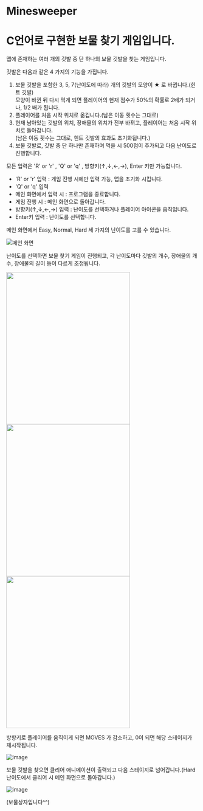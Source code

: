 # Minesweeper

# C언어로 구현한 보물 찾기 게임입니다.

맵에 존재하는 여러 개의 깃발 중 단 하나의 보물 깃발을 찾는 게임입니다.

깃발은 다음과 같은 4 가지의 기능을 가집니다.

1. 보물 깃발을 포함한 3, 5, 7(난이도에 따라) 개의 깃발의 모양이 ★ 로 바뀝니다.(힌트 깃발)<br>
모양이 바뀐 뒤 다시 먹게 되면 플레이어의 현재 점수가 50%의 확률로 2배가 되거나, 1/2 배가 됩니다.
2. 플레이어를 처음 시작 위치로 옮깁니다.(남은 이동 횟수는 그대로)
3. 현재 남아있는 깃발의 위치, 장애물의 위치가 전부 바뀌고, 플레이어는 처음 시작 위치로 돌아갑니다.<br>(남은 이동 횟수는 그대로, 힌트 깃발의 효과도 초기화됩니다.)
4. 보물 깃발로, 깃발 중 단 하나만 존재하며 먹을 시 500점이 추가되고 다음 난이도로 진행합니다.

모든 입력은 'R' or 'r' , 'Q' or 'q' , 방향키(↑,↓,←,→), Enter 키만 가능합니다. 

- 'R' or 'r' 입력 : 게임 진행 시에만 입력 가능, 맵을 초기화 시킵니다.
- 'Q' or 'q' 입력
 - 메인 화면에서 입력 시 : 프로그램을 종료합니다.
 - 게임 진행 시 : 메인 화면으로 돌아갑니다.
- 방향키(↑,↓,←,→) 입력 : 난이도를 선택하거나 플레이어 아이콘을 움직입니다.
- Enter키 입력 : 난이도를 선택합니다.

메인 화면에서 Easy, Normal, Hard 세 가지의 난이도를 고를 수 있습니다.

![메인 화면](https://user-images.githubusercontent.com/23518329/88159356-280eed80-cc48-11ea-8fd9-7b46fd8ca029.PNG)

난이도를 선택하면 보물 찾기 게임이 진행되고, 각 난이도마다 깃발의 개수, 장애물의 개수, 장애물의 길이 등이 다르게 조정됩니다.

<img src="https://user-images.githubusercontent.com/23518329/88159672-9358bf80-cc48-11ea-80e1-8be91930a3d3.png"  width="325" height="400"><img src="https://user-images.githubusercontent.com/23518329/88159719-a8355300-cc48-11ea-8b5b-69374d2646bb.png"  width="325" height="400"><img src="https://user-images.githubusercontent.com/23518329/88159908-ea5e9480-cc48-11ea-9b92-9ca0a737e781.png"  width="325" height="400">

방향키로 플레이어를 움직이게 되면 MOVES 가 감소하고, 0이 되면 해당 스테이지가 재시작됩니다.

![image](https://user-images.githubusercontent.com/23518329/88161700-475b4a00-cc4b-11ea-938d-b362096c4679.png)

보물 깃발을 찾으면 클리어 애니메이션이 출력되고 다음 스테이지로 넘어갑니다.(Hard 난이도에서 클리어 시 메인 화면으로 돌아갑니다.)

![image](https://user-images.githubusercontent.com/23518329/88161962-a620c380-cc4b-11ea-880d-2862572b4061.png)

(보물상자입니다^^)
